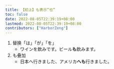 ```yaml
---
title: 【初上】も表示“也”
toc: false
date: 2022-08-05T22:39:19+08:00
lastmod: 2022-08-05T22:39:19+08:00
contributors: ["HarborZeng"]
---
```


1. 替换「は」「が」「を」
   - ワインを飲みです。ビール**も**飲みます。
2. も叠加
   - 日本へ行きました、アメリカ**へも**行きました。

